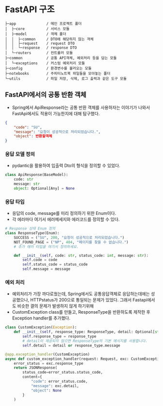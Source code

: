 # FastAPI 구조
```
├─app              / 메인 프로젝트 폴더
│  ├─core          / 서비스 모듈
│  ├─model         / 객체 폴더
│  │  ├─common     / DTO에 해당하지 않는 객체 
│  │  ├─request    / request DTO
│  │  └─response   / response DTO
│  └─routers       / 컨트롤러 모듈
├─common           / 공통 API객체, 예외처리 등을 담는 모듈
│  └─exceptions    / 커스텀 예외처리 모듈
├─config           / 환경변수를 불러오는 모듈
├─notebooks        / 주피터노트북 파일들을 모아놓는 폴더
└─utils            / 파일 저장, 삭제, 로그 출력과 같은 도구 모듈
```

## FastAPI에서의 공통 반환 객체
- Spring에서 ApiResponse라는 공통 반환 객체를 사용하자는 이야기가 나와서 FastApi에서도 적용이 가능한지에 대해 탐구했다.
```json
{
    "code": "SU",
    "message": "요청이 성공적으로 처리되었습니다.",
    "object": 반환할객체
}
```
### 응답 모델 정의
- pydantic을 활용하여 입출력 Dto의 형식을 정의할 수 있었다.
```python
class ApiResponse(BaseModel):
    code: str
    message: str
    object: Optional[Any] = None
```

### 응답 타입
- 응답의 code, message를 미리 정의하기 위한 Enum이다.
- 각 에러마다 여기서 에러메세지와 에러코드를 정의할 수 있다.
```python
# Response 상태 Enum 정의
class ResponseType(Enum):
    SUCCESS = ("SU", 200, "요청이 성공적으로 처리되었습니다.")
    NOT_FOUND_PAGE = ("NP", 404, "페이지를 찾을 수 없습니다.")
    # 추가 에러 타입을 여기서 정의하세요.

    def __init__(self, code: str, status_code: int, message: str):
        self.code = code
        self.status_code = status_code
        self.message = message
```

### 예외 처리
- 예외처리가 가장 까다로웠는데, Spring에서도 공통응답객체로 응답하는데에는 성공했으나, HTTPstatus가 200으로 통일되는 문제가 있었다. 그래서 Fastapi에서도 비슷한 결의 문제가 발생하지 않게 하기위해
- CustomException class를 만들고, ResponseType을 반환하도록 제작한 후 Exception handler를 추가했다.
```python
class CustomException(Exception):
    def __init__(self, response_type: ResponseType, detail: Optional[str] = None):
        self.response_type = response_type
        # detail이 제공되지 않으면 ResponseType의 기본 메시지를 사용합니다.
        self.detail = detail or response_type.message
```

```python
@app.exception_handler(CustomException)
async def custom_exception_handler(request: Request, exc: CustomException):
    error_status = exc.response_type
    return JSONResponse(
        status_code=error_status.status_code,
        content={
            "code": error_status.code,
            "message": exc.detail,
            "object": None
        }
    )
```














